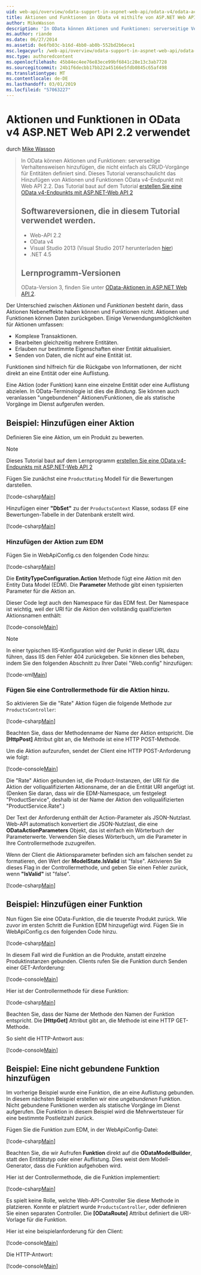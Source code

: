 ```yaml
---
uid: web-api/overview/odata-support-in-aspnet-web-api/odata-v4/odata-actions-and-functions
title: Aktionen und Funktionen in OData v4 mithilfe von ASP.NET Web API 2.2 | Microsoft-Dokumentation
author: MikeWasson
description: 'In OData können Aktionen und Funktionen: serverseitige Verhaltensweisen hinzufügen, die nicht einfach als CRUD-Vorgänge für Entitäten definiert sind. Dieses Tutorial zeigt, wie Sie...'
ms.author: riande
ms.date: 06/27/2014
ms.assetid: 0e6fb03c-b16d-4bb0-ab0b-552bd2b6ece1
msc.legacyurl: /web-api/overview/odata-support-in-aspnet-web-api/odata-v4/odata-actions-and-functions
msc.type: authoredcontent
ms.openlocfilehash: 45b84ec4ee76e83ece99bf6841c28e13c3ab7728
ms.sourcegitcommit: 24b1f6decbb17bb22a45166e5fdb0845c65af498
ms.translationtype: MT
ms.contentlocale: de-DE
ms.lasthandoff: 03/01/2019
ms.locfileid: "57063227"
---
```

<a name="actions-and-functions-in-odata-v4-using-aspnet-web-api-22"></a>Aktionen und Funktionen in OData v4 ASP.NET Web API 2.2 verwendet
====================
durch [Mike Wasson](https://github.com/MikeWasson)

> In OData können Aktionen und Funktionen: serverseitige Verhaltensweisen hinzufügen, die nicht einfach als CRUD-Vorgänge für Entitäten definiert sind. Dieses Tutorial veranschaulicht das Hinzufügen von Aktionen und Funktionen OData v4-Endpunkt mit Web API 2.2. Das Tutorial baut auf dem Tutorial [erstellen Sie eine OData v4-Endpunkts mit ASP.NET-Web API 2](create-an-odata-v4-endpoint.md)
>
> ## <a name="software-versions-used-in-the-tutorial"></a>Softwareversionen, die in diesem Tutorial verwendet werden.
>
> - Web-API 2.2
> - OData v4
> - Visual Studio 2013 (Visual Studio 2017 herunterladen [hier](https://visualstudio.microsoft.com/downloads/?utm_medium=microsoft&utm_source=docs.microsoft.com&utm_campaign=button+cta&utm_content=download+vs2017))
> - .NET 4.5
>
> ## <a name="tutorial-versions"></a>Lernprogramm-Versionen
>
> OData-Version 3, finden Sie unter [OData-Aktionen in ASP.NET Web API 2](../odata-v3/odata-actions.md).

Der Unterschied zwischen *Aktionen* und *Funktionen* besteht darin, dass Aktionen Nebeneffekte haben können und Funktionen nicht. Aktionen und Funktionen können Daten zurückgeben. Einige Verwendungsmöglichkeiten für Aktionen umfassen:

- Komplexe Transaktionen.
- Bearbeiten gleichzeitig mehrere Entitäten.
- Erlauben nur bestimmte Eigenschaften einer Entität aktualisiert.
- Senden von Daten, die nicht auf eine Entität ist.

Funktionen sind hilfreich für die Rückgabe von Informationen, der nicht direkt an eine Entität oder eine Auflistung.

Eine Aktion (oder Funktion) kann eine einzelne Entität oder eine Auflistung abzielen. In OData-Terminologie ist dies die *Bindung*. Sie können auch veranlassen &quot;ungebundenen&quot; Aktionen/Funktionen, die als statische Vorgänge im Dienst aufgerufen werden.

## <a name="example-adding-an-action"></a>Beispiel: Hinzufügen einer Aktion

Definieren Sie eine Aktion, um ein Produkt zu bewerten.

> [!NOTE]
> Dieses Tutorial baut auf dem Lernprogramm [erstellen Sie eine OData v4-Endpunkts mit ASP.NET-Web API 2](create-an-odata-v4-endpoint.md)


Fügen Sie zunächst eine `ProductRating` Modell für die Bewertungen darstellen.

[!code-csharp[Main](odata-actions-and-functions/samples/sample1.cs)]

Hinzufügen einer **"DbSet"** zu der `ProductsContext` Klasse, sodass EF eine Bewertungen-Tabelle in der Datenbank erstellt wird.

[!code-csharp[Main](odata-actions-and-functions/samples/sample2.cs)]

### <a name="add-the-action-to-the-edm"></a>Hinzufügen der Aktion zum EDM

Fügen Sie in WebApiConfig.cs den folgenden Code hinzu:

[!code-csharp[Main](odata-actions-and-functions/samples/sample3.cs)]

Die **EntityTypeConfiguration.Action** Methode fügt eine Aktion mit den Entity Data Model (EDM). Die **Parameter** Methode gibt einen typisierten Parameter für die Aktion an.

Dieser Code legt auch den Namespace für das EDM fest. Der Namespace ist wichtig, weil der URI für die Aktion den vollständig qualifizierten Aktionsnamen enthält:

[!code-console[Main](odata-actions-and-functions/samples/sample4.cmd)]

> [!NOTE]
> In einer typischen IIS-Konfiguration wird der Punkt in dieser URL dazu führen, dass IIS den Fehler 404 zurückgeben. Sie können dies beheben, indem Sie den folgenden Abschnitt zu Ihrer Datei "Web.config" hinzufügen:

[!code-xml[Main](odata-actions-and-functions/samples/sample5.xml)]

### <a name="add-a-controller-method-for-the-action"></a>Fügen Sie eine Controllermethode für die Aktion hinzu.

So aktivieren Sie die &quot;Rate&quot; Aktion fügen die folgende Methode zur `ProductsController`:

[!code-csharp[Main](odata-actions-and-functions/samples/sample6.cs)]

Beachten Sie, dass der Methodenname der Name der Aktion entspricht. Die **[HttpPost]** Attribut gibt an, die Methode ist eine HTTP POST-Methode.

Um die Aktion aufzurufen, sendet der Client eine HTTP POST-Anforderung wie folgt:

[!code-console[Main](odata-actions-and-functions/samples/sample7.cmd)]

Die &quot;Rate&quot; Aktion gebunden ist, die Product-Instanzen, der URI für die Aktion der vollqualifizierten Aktionsname, der an die Entität URI angefügt ist. (Denken Sie daran, dass wir die EDM-Namespace, um festgelegt &quot;ProductService&quot;, deshalb ist der Name der Aktion den vollqualifizierten &quot;ProductService.Rate&quot;.)

Der Text der Anforderung enthält der Action-Parameter als JSON-Nutzlast. Web-API automatisch konvertiert die JSON-Nutzlast, die eine **ODataActionParameters** Objekt, das ist einfach ein Wörterbuch der Parameterwerte. Verwenden Sie dieses Wörterbuch, um die Parameter in Ihre Controllermethode zuzugreifen.

Wenn der Client die Aktionsparameter befinden sich am falschen sendet zu formatieren, den Wert der **ModelState.IsValid** ist "false". Aktivieren Sie dieses Flag in der Controllermethode, und geben Sie einen Fehler zurück, wenn **"IsValid"** ist "false".

[!code-csharp[Main](odata-actions-and-functions/samples/sample8.cs)]

## <a name="example-adding-a-function"></a>Beispiel: Hinzufügen einer Funktion

Nun fügen Sie eine OData-Funktion, die die teuerste Produkt zurück. Wie zuvor im ersten Schritt die Funktion EDM hinzugefügt wird. Fügen Sie in WebApiConfig.cs den folgenden Code hinzu.

[!code-csharp[Main](odata-actions-and-functions/samples/sample9.cs)]

In diesem Fall wird die Funktion an die Produkte, anstatt einzelne Produktinstanzen gebunden. Clients rufen Sie die Funktion durch Senden einer GET-Anforderung:

[!code-console[Main](odata-actions-and-functions/samples/sample10.cmd)]

Hier ist der Controllermethode für diese Funktion:

[!code-csharp[Main](odata-actions-and-functions/samples/sample11.cs)]

Beachten Sie, dass der Name der Methode den Namen der Funktion entspricht. Die **[HttpGet]** Attribut gibt an, die Methode ist eine HTTP GET-Methode.

So sieht die HTTP-Antwort aus:

[!code-console[Main](odata-actions-and-functions/samples/sample12.cmd)]

## <a name="example-adding-an-unbound-function"></a>Beispiel: Eine nicht gebundene Funktion hinzufügen

Im vorherige Beispiel wurde eine Funktion, die an eine Auflistung gebunden. In diesem nächsten Beispiel erstellen wir eine *ungebundenen* Funktion. Nicht gebundene Funktionen werden als statische Vorgänge im Dienst aufgerufen. Die Funktion in diesem Beispiel wird die Mehrwertsteuer für eine bestimmte Postleitzahl zurück.

Fügen Sie die Funktion zum EDM, in der WebApiConfig-Datei:

[!code-csharp[Main](odata-actions-and-functions/samples/sample13.cs)]

Beachten Sie, die wir Aufrufen **Funktion** direkt auf die **ODataModelBuilder**, statt den Entitätstyp oder einer Auflistung. Dies weist dem Modell-Generator, dass die Funktion aufgehoben wird.

Hier ist der Controllermethode, die die Funktion implementiert:

[!code-csharp[Main](odata-actions-and-functions/samples/sample14.cs)]

Es spielt keine Rolle, welche Web-API-Controller Sie diese Methode in platzieren. Konnte er platziert wurde `ProductsController`, oder definieren Sie einen separaten Controller. Die **[ODataRoute]** Attribut definiert die URI-Vorlage für die Funktion.

Hier ist eine beispielanforderung für den Client:

[!code-console[Main](odata-actions-and-functions/samples/sample15.cmd)]

Die HTTP-Antwort:

[!code-console[Main](odata-actions-and-functions/samples/sample16.cmd)]
